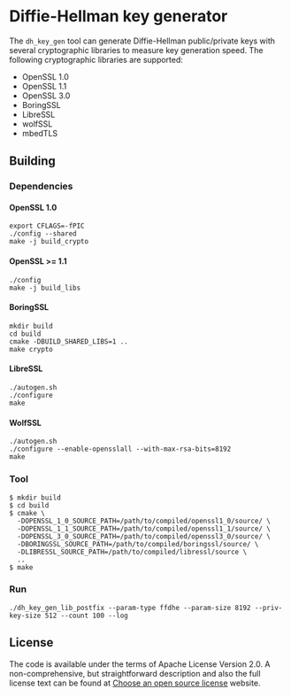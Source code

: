 # Diffie-Hellman key generator

The `dh_key_gen` tool can generate Diffie-Hellman public/private keys with several
cryptographic libraries to measure key generation speed. The following
cryptographic libraries are supported:

* OpenSSL 1.0
* OpenSSL 1.1
* OpenSSL 3.0
* BoringSSL
* LibreSSL
* wolfSSL
* mbedTLS

## Building

### Dependencies

#### OpenSSL 1.0

```
export CFLAGS=-fPIC
./config --shared
make -j build_crypto
```

#### OpenSSL >= 1.1

```
./config
make -j build_libs
```

#### BoringSSL

```
mkdir build
cd build
cmake -DBUILD_SHARED_LIBS=1 ..
make crypto
```

#### LibreSSL

```
./autogen.sh
./configure
make
```

#### WolfSSL

```
./autogen.sh
./configure --enable-opensslall --with-max-rsa-bits=8192
make
```

### Tool

```
$ mkdir build
$ cd build
$ cmake \
  -DOPENSSL_1_0_SOURCE_PATH=/path/to/compiled/openssl1_0/source/ \
  -DOPENSSL_1_1_SOURCE_PATH=/path/to/compiled/openssl1_1/source/ \
  -DOPENSSL_3_0_SOURCE_PATH=/path/to/compiled/openssl3_0/source/ \
  -DBORINGSSL_SOURCE_PATH=/path/to/compiled/boringssl/source/ \
  -DLIBRESSL_SOURCE_PATH=/path/to/compiled/libressl/source \
  ..
$ make
```

### Run

```
./dh_key_gen_lib_postfix --param-type ffdhe --param-size 8192 --priv-key-size 512 --count 100 --log
```

## License

The code is available under the terms of Apache License Version 2.0.
A non-comprehensive, but straightforward description and also the full license text can be found at
[Choose an open source license](https://choosealicense.com/licenses/apache-2.0/) website.
